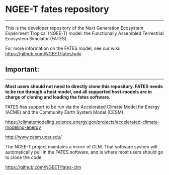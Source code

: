 # NGEE-T fates repository
------------------------------

This is the developer repository of the Next Generation Ecosystem Experiment Tropics’ (NGEE-T) model: the Functionally Assembled Terrestrial Ecosystem Simulator (FATES).

For more information on the FATES model, see our wiki:  https://github.com/NGEET/fates/wiki


## Important:
------------------------------

**Most users should not need to directly clone this repository.  FATES needs to be run through a host model, and all supported host-models are in charge of cloning and loading the fates software.**

FATES has support to be run via the Accelerated Climate Model for Energy (ACME) and the Community Earth System Model (CESM).

https://climatemodeling.science.energy.gov/projects/accelerated-climate-modeling-energy

http://www.cesm.ucar.edu/

The NGEE-T project maintains a mirror of CLM.  That software system will automatically pull in the FATES software, and is where most users should go to clone the code:

https://github.com/NGEET/fates-clm
